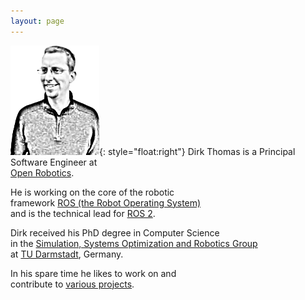 ```yaml
---
layout: page
---
```


![Dirk Thomas](images/dirk-thomas.png){: style="float:right"}
Dirk Thomas is a Principal Software Engineer at  
[Open Robotics](http://www.openrobotics.org).

He is working on the core of the robotic  
framework [ROS (the Robot Operating System)](http://www.ros.org)  
and is the technical lead for [ROS 2](http://www.ros2.org).

Dirk received his PhD degree in Computer Science  
in the [Simulation, Systems Optimization and Robotics Group](http://www.sim.informatik.tu-darmstadt.de/en/)  
at [TU Darmstadt](http://www.tu-darmstadt.de), Germany.

In his spare time he likes to work on and  
contribute to [various projects](projects/).
